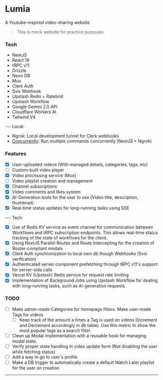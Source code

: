 # Lumia

A Youtube-inspired video-sharing website.

> This is mock website for practice purposes.

### Tech

- NextJS
- React 19
- tRPC v11
- Drizzle
- Neon DB
- Mux
- Clerk Auth
- Svix Webhook
- Upstash Redis + Ratelimit
- Upstash Workflow
- Google Gemini 2.0 API
- Cloudflare Workers AI
- Tailwind V4

--- Local:

- Ngrok: Local development tunnel for Clerk webhooks
- [Concurrently](https://github.com/open-cli-tools/concurrently): Run multiple commands concurrently (NextJS + Ngrok)

### Features

- [x] User-uploaded videos (With managed details, categories, tags, etc)
- [ ] Custom-built video player
- [x] Video processing service (Mux)
- [ ] Video playlist creation and management
- [x] Channel subscriptions
- [x] Video comments and likes system
- [x] AI-Generation tools for the user to use (Video title, description, thumbnail)
- [x] Real-time status updates for long-running tasks using SSE

--- Tech

- [x] Use of Redis KV service as event channel for communication between Workflows and tRPC subscription endpoints. This allows real-time status tracking of the state of workflows for the client.
- [x] Using NextJS Parallel Routes and Route Intercepting for the creation of Router-compliant modals
- [x] Clerk Auth synchronization to local own db though Webhooks (Svix verification)
- [x] Authenticated server component prefetching through tRPC v11's support for server-side calls
- [x] Vercel KV (Upstash) Redis service for request rate limiting
- [x] Implementation of Background Jobs using Upstash Workflow for dealing with long-running tasks, such as AI-generation requests

### TODO

- [ ] Make admin-made Categories for homepage filters. Make user-made Tags for videos
    - [ ] Keep track of the amount a times a Tag is used on videos (Increment and Decrement accordingly in db table). Use this metric to show the most popular tags as a search filter.
- [ ] Clean up Modal implementation with a reusable hook for managing modal state.
- [ ] Verify proper state handling in video update form (Not disabling the user while fetching status)
- [ ] Add a way to go to user's profile
- [ ] Make a DB trigger to automatically create a default Watch Later playlist for the user on creation

---
